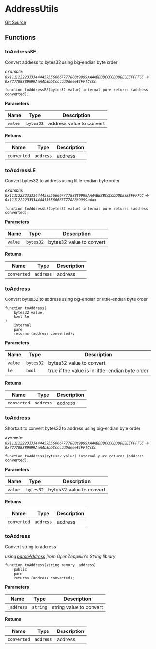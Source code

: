 # AddressUtils
[Git Source](https://github.com/ambrosus/token-bridge/blob/1d5f7952fbb3e2e1a2ce109d93ab3ad11876d0b1/contracts/utils/AddressUtils.sol)


## Functions
### toAddressBE

Convert address to bytes32 using big-endian byte order

*example: `0x111122223333444455556666777788889999AAAABBBBCCCCDDDDEEEEFFFFCC` -> `0x777788889999AaAAbBbbCcccddDdeeeEfFFfCcCc`*


```solidity
function toAddressBE(bytes32 value) internal pure returns (address converted);
```
**Parameters**

|Name|Type|Description|
|----|----|-----------|
|`value`|`bytes32`|address value to convert|

**Returns**

|Name|Type|Description|
|----|----|-----------|
|`converted`|`address`|address|


### toAddressLE

Convert bytes32 to address using little-endian byte order

*example: `0x111122223333444455556666777788889999AAAABBBBCCCCDDDDEEEEFFFFCC` -> `0x111122223333444455556666777788889999aAaa`*


```solidity
function toAddressLE(bytes32 value) internal pure returns (address converted);
```
**Parameters**

|Name|Type|Description|
|----|----|-----------|
|`value`|`bytes32`|bytes32 value to convert|

**Returns**

|Name|Type|Description|
|----|----|-----------|
|`converted`|`address`|address|


### toAddress

Convert bytes32 to address using big-endian or little-endian byte order


```solidity
function toAddress(
    bytes32 value,
    bool le
)
    internal
    pure
    returns (address converted);
```
**Parameters**

|Name|Type|Description|
|----|----|-----------|
|`value`|`bytes32`|bytes32 value to convert|
|`le`|`bool`|true if the value is in little-endian byte order|

**Returns**

|Name|Type|Description|
|----|----|-----------|
|`converted`|`address`|address|


### toAddress

Shortcut  to convert bytes32 to address using big-endian byte order

*example: `0x111122223333444455556666777788889999AAAABBBBCCCCDDDDEEEEFFFFCC` -> `0x777788889999AaAAbBbbCcccddDdeeeEfFFfCcCc`*


```solidity
function toAddress(bytes32 value) internal pure returns (address converted);
```
**Parameters**

|Name|Type|Description|
|----|----|-----------|
|`value`|`bytes32`|bytes32 value to convert|

**Returns**

|Name|Type|Description|
|----|----|-----------|
|`converted`|`address`|address|


### toAddress

Convert string to address

*using [parseAddress](https://docs.openzeppelin.com/contracts/5.x/api/utils#Strings-parseAddress-string-) from OpenZeppelin's String library*


```solidity
function toAddress(string memory _address)
    public
    pure
    returns (address converted);
```
**Parameters**

|Name|Type|Description|
|----|----|-----------|
|`_address`|`string`|string value to convert|

**Returns**

|Name|Type|Description|
|----|----|-----------|
|`converted`|`address`|address|


